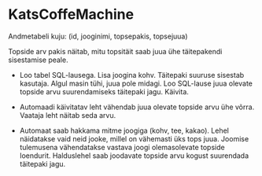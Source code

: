 # KatsCoffeMachine

Andmetabeli kuju: (id, jooginimi, topsepakis, topsejuua)

Topside arv pakis näitab, mitu topsitäit saab juua ühe täitepakendi sisestamise peale.

* Loo tabel SQL-lausega. Lisa joogina kohv. Täitepaki suuruse sisestab kasutaja. Algul masin tühi, juua pole midagi. Loo SQL-lause juua olevate topside arvu suurendamiseks täitepaki jagu. Käivita.

* Automaadi käivitatav leht vähendab juua olevate topside arvu ühe võrra. Vaataja leht näitab seda arvu.

* Automaat saab hakkama mitme joogiga (kohv, tee, kakao). Lehel näidatakse vaid neid jooke, millel on vähemasti üks tops juua. Joomise tulemusena vähendatakse vastava joogi olemasolevate topside loendurit. Halduslehel saab joodavate topside arvu kogust suurendada täitepaki jagu.
